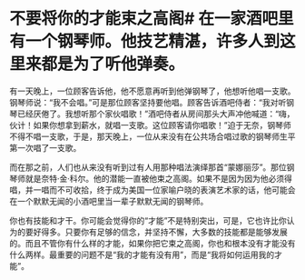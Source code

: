 # 不要将你的才能束之高阁# 在一家酒吧里有一个钢琴师。他技艺精湛，许多人到这里来都是为了听他弹奏。

有一天晚上，一位顾客告诉他，他不愿意再听到他弹钢琴了，他想听他唱一支歌。钢琴师说：“我不会唱。”可是那位顾客坚持要他唱。顾客告诉酒吧侍者：“我对听钢琴已经厌倦了。我想听那个家伙唱歌！”酒吧侍者从房间那头大声冲他喊道：“嗨，伙计！如果你想拿到薪水，就唱一支歌。这位顾客请你唱歌！”迫于无奈，钢琴师不得不唱一支歌，于是，那天晚上，一位从来没有在公共场合唱过歌的钢琴师生平第一次唱了一支歌。

而在那之前，人们也从来没有听到过有人用那种唱法演绎那首“蒙娜丽莎”。那位钢琴师就是奈特·金·科尔。他的潜能一直被他束之高阁。如果不是因为因为他必须得唱，并一唱而不可收拾，终于成为美国一位家喻户晓的表演艺术家的话，他可能会在一个默默无闻的小酒吧里当一辈子默默无闻的钢琴师。

你也有技能和才干。你可能会觉得你的“才能”不是特别突出，可是，它也许比你认为的要好得多。只要你有足够的信念，并坚持不懈，大多数的技能都是能够发展的。而且不管你有什么样的才能，如果你把它束之高阁，你也和根本没有才能没有什么两样。最重要的问题不是“我的才能有没有用”，而是“我将如何运用我的才能”。
  